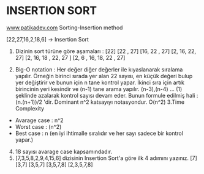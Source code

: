 # INSERTION SORT
www.patikadev.com
Sorting-Insertion method

[22,27,16,2,18,6] -> Insertion Sort

1. Dizinin sort türüne göre aşamaları : 
   [22]
   [22 , 27]
   [16, 22 , 27]
   [2, 16, 22, 27]
   [2, 16, 18 , 22, 27 ]
   [2, 6 , 16, 18, 22 , 27]   
   
2. Big-O notation :
Her değer diğer değerler ile kıyaslanarak sıralama yapılır. Örneğin birinci sırada yer alan 22 sayısı, en küçük değeri bulup yer değiştirir ve bunun için n tane kontrol yapar. İkinci sıra için artık birincinin yeri kesindir ve (n-1) tane arama yapılır. (n-3),(n-4) ... (1) şeklinde azalarak kontrol sayısı devam eder. Bunun formule edilmiş hali :(n.(n+1))/2 'dir. 
Dominant n^2 katsayıyı notasyondur. O(n^2)
3.Time Complexity 
- Avarage case : n^2 
- Worst case : (n^2)
- Best case : n (en iyi ihtimalle sıralıdır ve her sayı sadece bir kontrol yapar.)
4. 18 sayısı avarage case kapsamındadır.
5. [7,3,5,8,2,9,4,15,6] dizisinin Insertion Sort'a göre ilk 4 adımını yazınız.
  [7]
  [3,7]
  [3,5,7]
  [3,5,7,8]
  [2,3,5,7,8]
